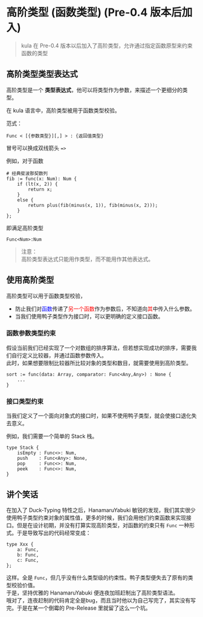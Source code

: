 # 高阶类型 (函数类型) (Pre-0.4 版本后加入)
> kula 在 Pre-0.4 版本以后加入了高阶类型，允许通过指定函数原型来约束函数的类型

## 高阶类型类型表达式
高阶类型是一个 **类型表达式**，他可以将类型作为参数，来描述一个更细分的类型。

在 kula 语言中，高阶类型被用于函数类型校验。

范式：
```
Func < [{参数类型}][,] > : {返回值类型}
```
冒号可以换成双线箭头 `=>`

例如，对于函数
```kula
# 经典斐波那契数列
fib := func(x: Num): Num {
    if (lt(x, 2)) {
        return x;
    }
    else {
        return plus(fib(minus(x, 1)), fib(minus(x, 2)));
    }
};
```
即满足高阶类型
```kula
Func<Num>:Num
```

> 注意：  
> 高阶类型表达式只能用作类型，而不能用作其他表达式。

## 使用高阶类型
高阶类型可以用于函数类型校验，
* 防止我们对<span class="color-blue">函数</span>传递了<span class="color-red">另一个函数</span>作为参数后，不知道向<span class="color-red">其</span>中传入什么参数。
* 当我们使用鸭子类型作为接口时，可以更明确的定义接口函数。

### 函数参数类型约束
假设当前我们已经实现了一个对数组的排序算法，但若想实现成功的排序，需要我们自行定义比较器，并通过函数参数传入。  
此时，如果想要限制比较器所比较对象的类型和数目，就需要使用到高阶类型。
```kula
sort := func(data: Array, comparator: Func<Any,Any>) : None {
    ...
}
```

### 接口类型约束
当我们定义了一个面向对象式的接口时，如果不使用鸭子类型，就会使接口退化失去意义。

例如，我们需要一个简单的 Stack 栈。
```kula
type Stack {
    isEmpty : Func<>: Num,
    push    : Func<Any>: None,
    pop     : Func<>: Num,
    peek    : Func<>: Num,
}
```

## 讲个笑话

在加入了 Duck-Typing 特性之后，HanamaruYabuki 敏锐的发现，我们其实很少使用鸭子类型约束对象的属性值，更多的时候，我们会用他们约束函数来实现接口。但是在设计初期，并没有打算实现高阶类型，对函数的约束只有 `Func` 一种形式。于是导致写出的代码经常变成：
```kula
type Xxx {
    a: Func, 
    b: Func, 
    c: Func,
};
```  
这样。全是 `Func`，但几乎没有什么类型级的约束性。鸭子类型便失去了原有的类型校验价值。  
于是，坚持优雅的 HanamaruYabuki 便连夜加班赶制出了高阶类型语法。  
哦对了，连夜赶制的代码肯定全是bug，而且当时他以为自己写完了，其实没有写完。于是在某一个倒霉的 Pre-Release 里就留了这么一个坑。

<style>
.color-green {
    color: #0F0;
}
.color-blue {
    color: #00F;
}
.color-red {
    color: #F00;
}
</style>